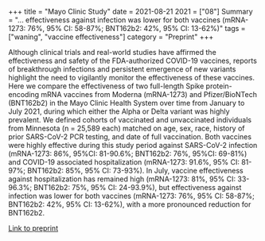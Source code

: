 +++
title = "Mayo Clinic Study"
date = 2021-08-21
2021 = ["08"]
Summary = "... effectiveness against infection was lower for both vaccines (mRNA-1273: 76%, 95% CI: 58-87%; BNT162b2: 42%, 95% CI: 13-62%)"
tags = ["waning", "vaccine effectiveness"]
category = "Preprint"
+++

Although clinical trials and real-world studies have affirmed the effectiveness and safety of the FDA-authorized COVID-19 vaccines, reports of breakthrough infections and persistent emergence of new variants highlight the need to vigilantly monitor the effectiveness of these vaccines. Here we compare the effectiveness of two full-length Spike protein-encoding mRNA vaccines from Moderna (mRNA-1273) and Pfizer/BioNTech (BNT162b2) in the Mayo Clinic Health System over time from January to July 2021, during which either the Alpha or Delta variant was highly prevalent. We defined cohorts of vaccinated and unvaccinated individuals from Minnesota (n = 25,589 each) matched on age, sex, race, history of prior SARS-CoV-2 PCR testing, and date of full vaccination. Both vaccines were highly effective during this study period against SARS-CoV-2 infection (mRNA-1273: 86%, 95%CI: 81-90.6%; BNT162b2: 76%, 95%CI: 69-81%) and COVID-19 associated hospitalization (mRNA-1273: 91.6%, 95% CI: 81-97%; BNT162b2: 85%, 95% CI: 73-93%). In July, vaccine effectiveness against hospitalization has remained high (mRNA-1273: 81%, 95% CI: 33-96.3%; BNT162b2: 75%, 95% CI: 24-93.9%), but effectiveness against infection was lower for both vaccines (mRNA-1273: 76%, 95% CI: 58-87%; BNT162b2: 42%, 95% CI: 13-62%), with a more pronounced reduction for BNT162b2.  


[Link to preprint](https://www.medrxiv.org/content/10.1101/2021.08.06.21261707v3)
